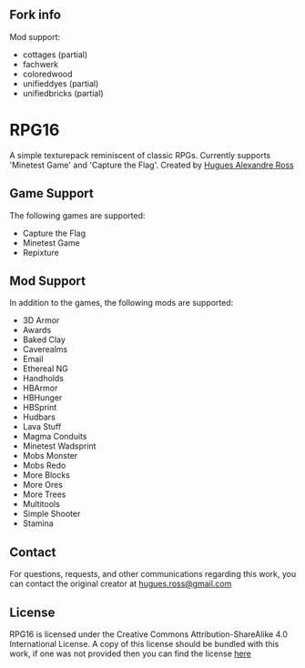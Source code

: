 ## Fork info
Mod support:
- cottages (partial)
- fachwerk
- coloredwood
- unifieddyes (partial)
- unifiedbricks (partial)

# RPG16
A simple texturepack reminiscent of classic RPGs. Currently supports 'Minetest Game' and 'Capture the Flag'.
Created by [Hugues Alexandre Ross](https://huguesross.net)

## Game Support
The following games are supported:
- Capture the Flag
- Minetest Game
- Repixture

## Mod Support
In addition to the games, the following mods are supported:
- 3D Armor
- Awards
- Baked Clay
- Caverealms
- Email
- Ethereal NG
- Handholds
- HBArmor
- HBHunger
- HBSprint
- Hudbars
- Lava Stuff
- Magma Conduits
- Minetest Wadsprint
- Mobs Monster
- Mobs Redo
- More Blocks
- More Ores
- More Trees
- Multitools
- Simple Shooter
- Stamina

## Contact
For questions, requests, and other communications regarding this work, you can
contact the original creator at hugues.ross@gmail.com

## License
RPG16 is licensed under the Creative Commons Attribution-ShareAlike 4.0 International License.
A copy of this license should be bundled with this work, if one was not
provided then you can find the license [here](https://creativecommons.org/licenses/by-sa/4.0/)
